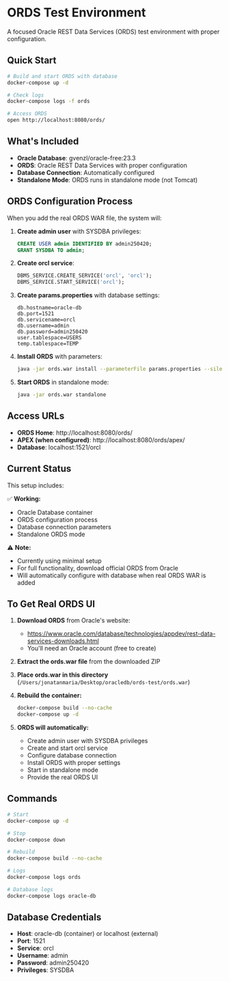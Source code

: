 # ORDS Test Environment

A focused Oracle REST Data Services (ORDS) test environment with proper configuration.

## Quick Start

```bash
# Build and start ORDS with database
docker-compose up -d

# Check logs
docker-compose logs -f ords

# Access ORDS
open http://localhost:8080/ords/
```

## What's Included

- **Oracle Database**: gvenzl/oracle-free:23.3
- **ORDS**: Oracle REST Data Services with proper configuration
- **Database Connection**: Automatically configured
- **Standalone Mode**: ORDS runs in standalone mode (not Tomcat)

## ORDS Configuration Process

When you add the real ORDS WAR file, the system will:

1. **Create admin user** with SYSDBA privileges:
   ```sql
   CREATE USER admin IDENTIFIED BY admin250420;
   GRANT SYSDBA TO admin;
   ```

2. **Create orcl service**:
   ```sql
   DBMS_SERVICE.CREATE_SERVICE('orcl', 'orcl');
   DBMS_SERVICE.START_SERVICE('orcl');
   ```

3. **Create params.properties** with database settings:
   ```
   db.hostname=oracle-db
   db.port=1521
   db.servicename=orcl
   db.username=admin
   db.password=admin250420
   user.tablespace=USERS
   temp.tablespace=TEMP
   ```

4. **Install ORDS** with parameters:
   ```bash
   java -jar ords.war install --parameterFile params.properties --silent
   ```

5. **Start ORDS** in standalone mode:
   ```bash
   java -jar ords.war standalone
   ```

## Access URLs

- **ORDS Home**: http://localhost:8080/ords/
- **APEX (when configured)**: http://localhost:8080/ords/apex/
- **Database**: localhost:1521/orcl

## Current Status

This setup includes:

✅ **Working:**
- Oracle Database container
- ORDS configuration process
- Database connection parameters
- Standalone ORDS mode

⚠️ **Note:**
- Currently using minimal setup
- For full functionality, download official ORDS from Oracle
- Will automatically configure with database when real ORDS WAR is added

## To Get Real ORDS UI

1. **Download ORDS** from Oracle's website:
   - https://www.oracle.com/database/technologies/appdev/rest-data-services-downloads.html
   - You'll need an Oracle account (free to create)

2. **Extract the ords.war file** from the downloaded ZIP

3. **Place ords.war in this directory** (`/Users/jonatanmaria/Desktop/oracledb/ords-test/ords.war`)

4. **Rebuild the container:**
   ```bash
   docker-compose build --no-cache
   docker-compose up -d
   ```

5. **ORDS will automatically:**
   - Create admin user with SYSDBA privileges
   - Create and start orcl service
   - Configure database connection
   - Install ORDS with proper settings
   - Start in standalone mode
   - Provide the real ORDS UI

## Commands

```bash
# Start
docker-compose up -d

# Stop
docker-compose down

# Rebuild
docker-compose build --no-cache

# Logs
docker-compose logs ords

# Database logs
docker-compose logs oracle-db
```

## Database Credentials

- **Host**: oracle-db (container) or localhost (external)
- **Port**: 1521
- **Service**: orcl
- **Username**: admin
- **Password**: admin250420
- **Privileges**: SYSDBA

